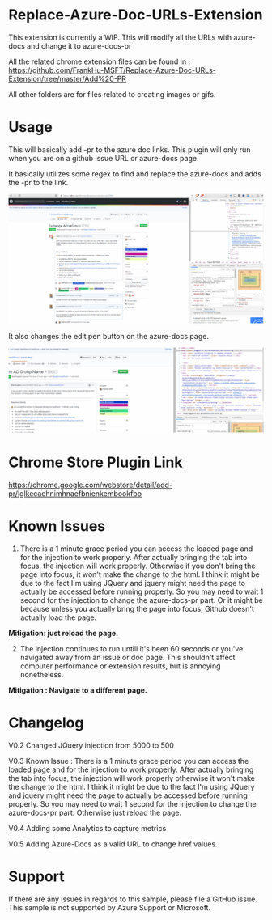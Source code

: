 # Replace-Azure-Doc-URLs-Extension
This extension is currently a WIP. This will modify all the URLs with azure-docs and change it to azure-docs-pr

All the related chrome extension files can be found in : https://github.com/FrankHu-MSFT/Replace-Azure-Doc-URLs-Extension/tree/master/Add%20-PR

All other folders are for files related to creating images or gifs. 

# Usage

This will basically add -pr to the azure doc links. This plugin will only run when you are on a github issue URL or azure-docs page.  

It basically utilizes some regex to find and replace the azure-docs and adds the -pr to the link.


![](Gifs/Replacing-PR.gif)


It also changes the edit pen button on the azure-docs page. 


![](Gifs/Azure-Docs-Edit-Add-PR.gif)


# Chrome Store Plugin Link
https://chrome.google.com/webstore/detail/add-pr/lglkecaehnimhnaefbnienkembookfbo

# Known Issues
1. There is a 1 minute grace period you can access the loaded page and for the injection to work properly. After actually bringing the tab into focus, the injection will work properly. Otherwise if you don't bring the page into focus, it won't make the change to the html. I think it might be due to the fact I'm using JQuery and jquery might need the page to actually be accessed before running properly. So you may need to wait 1 second for the injection to change the azure-docs-pr part. Or it might be because unless you actually bring the page into focus, Github doesn't actually load the page. 

**Mitigation: just reload the page.**

2. The injection continues to run untill it's been 60 seconds or you've navigated away from an issue or doc page. 
This shouldn't affect computer performance or extension results, but is annoying nonetheless.

**Mitigation : Navigate to a different page.**

# Changelog
V0.2 Changed JQuery injection from 5000 to 500

V0.3 Known Issue : There is a 1 minute grace period you can access the loaded page and for the injection to work properly. After actually bringing the tab into focus, the injection will work properly otherwise it won't make the change to the html. I think it might be due to the fact I'm using JQuery and jquery might need the page to actually be accessed before running properly. So you may need to wait 1 second for the injection to change the azure-docs-pr part. Otherwise just reload the page.

V0.4 Adding some Analytics to capture metrics

V0.5 Adding Azure-Docs as a valid URL to change href values.

# Support 
If there are any issues in regards to this sample, please file a GitHub issue. This sample is not supported by Azure Support or Microsoft.
